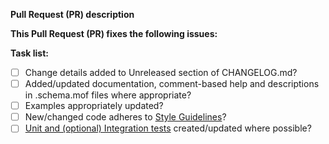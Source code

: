 <!--
Thanks for submitting a Pull Request (PR) to this project. Your contribution to this project is greatly appreciated!

Please prefix the PR title with the resource name, i.e. 'xAdcsCertificateAuthority: My short description'
If this is a breaking change, then also prefix the PR title with 'BREAKING CHANGE:', i.e. 'BREAKING CHANGE: xAdcsCertificateAuthority: My short description'

To aid community reviewers in reviewing and merging your PR, please take the time to run through the below checklist.
Change to [x] for each task in the task list that applies to this PR.
-->
**Pull Request (PR) description**
<!-- Replace this with a description of your pull request -->

**This Pull Request (PR) fixes the following issues:**
<!-- Replace this with the list of issues or n/a. Use format: Fixes #123 -->

**Task list:**
- [ ] Change details added to Unreleased section of CHANGELOG.md?
- [ ] Added/updated documentation, comment-based help and descriptions in .schema.mof files where appropriate?
- [ ] Examples appropriately updated?
- [ ] New/changed code adheres to [Style Guidelines](https://github.com/PowerShell/DscResources/blob/master/StyleGuidelines.md)?
- [ ] [Unit and (optional) Integration tests](https://github.com/PowerShell/DscResources/blob/master/TestsGuidelines.md) created/updated where possible?
